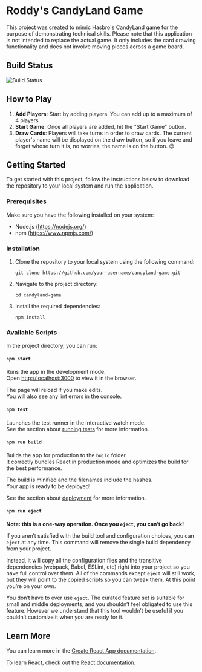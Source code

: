 # Roddy's CandyLand Game

This project was created to mimic Hasbro's CandyLand game for the purpose of demonstrating technical skills. Please note that this application is not intended to replace the actual game. It only includes the card drawing functionality and does not involve moving pieces across a game board.

## Build Status

![Build Status](https://github.com/CteNerd/candyland/actions/workflows/webpack.yml/badge.svg)

## How to Play

1. **Add Players**: Start by adding players. You can add up to a maximum of 4 players.
2. **Start Game**: Once all players are added, hit the "Start Game" button.
3. **Draw Cards**: Players will take turns in order to draw cards. The current player's name will be displayed on the draw button, so if you leave and forget whose turn it is, no worries, the name is on the button. 😊


## Getting Started

To get started with this project, follow the instructions below to download the repository to your local system and run the application.

### Prerequisites

Make sure you have the following installed on your system:
- Node.js (https://nodejs.org/)
- npm (https://www.npmjs.com/)

### Installation

1. Clone the repository to your local system using the following command:
   ```
   git clone https://github.com/your-username/candyland-game.git
   ```
2. Navigate to the project directory:
   ```
   cd candyland-game
   ```
3. Install the required dependencies:
   ```
   npm install
   ```

### Available Scripts

In the project directory, you can run:

#### `npm start`

Runs the app in the development mode.\
Open [http://localhost:3000](http://localhost:3000) to view it in the browser.

The page will reload if you make edits.\
You will also see any lint errors in the console.

#### `npm test`

Launches the test runner in the interactive watch mode.\
See the section about [running tests](https://facebook.github.io/create-react-app/docs/running-tests) for more information.

#### `npm run build`

Builds the app for production to the `build` folder.\
It correctly bundles React in production mode and optimizes the build for the best performance.

The build is minified and the filenames include the hashes.\
Your app is ready to be deployed!

See the section about [deployment](https://facebook.github.io/create-react-app/docs/deployment) for more information.

#### `npm run eject`

**Note: this is a one-way operation. Once you `eject`, you can’t go back!**

If you aren’t satisfied with the build tool and configuration choices, you can `eject` at any time. This command will remove the single build dependency from your project.

Instead, it will copy all the configuration files and the transitive dependencies (webpack, Babel, ESLint, etc) right into your project so you have full control over them. All of the commands except `eject` will still work, but they will point to the copied scripts so you can tweak them. At this point you’re on your own.

You don’t have to ever use `eject`. The curated feature set is suitable for small and middle deployments, and you shouldn’t feel obligated to use this feature. However we understand that this tool wouldn’t be useful if you couldn’t customize it when you are ready for it.

## Learn More

You can learn more in the [Create React App documentation](https://facebook.github.io/create-react-app/docs/getting-started).

To learn React, check out the [React documentation](https://reactjs.org/).

